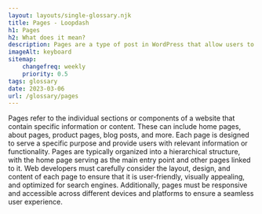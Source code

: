 ```yaml
--- 
layout: layouts/single-glossary.njk
title: Pages - Loopdash
h1: Pages
h2: What does it mean?
description: Pages are a type of post in WordPress that allow users to create static content such as About Us, Contact Us, and other non-blog related content.
imageAlt: keyboard
sitemap:
	changefreq: weekly
	priority: 0.5
tags: glossary
date: 2023-03-06
url: /glossary/pages
---
```


Pages refer to the individual sections or components of a website that contain specific information or content. These can include home pages, about pages, product pages, blog posts, and more. Each page is designed to serve a specific purpose and provide users with relevant information or functionality. Pages are typically organized into a hierarchical structure, with the home page serving as the main entry point and other pages linked to it. Web developers must carefully consider the layout, design, and content of each page to ensure that it is user-friendly, visually appealing, and optimized for search engines. Additionally, pages must be responsive and accessible across different devices and platforms to ensure a seamless user experience.
